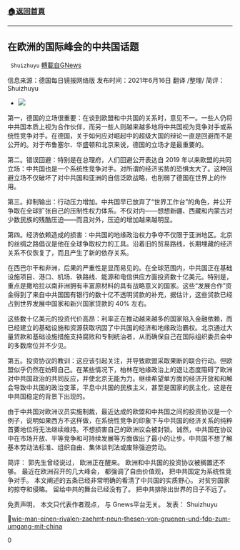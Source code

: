 ###  [:house:返回首頁](https://github.com/ourhimalayas/txt)
---

## 在欧洲的国际峰会的中共国话题
` Shuizhuyu` [轉載自GNews](https://gnews.org/zh-hans/1326598/)

信息来源：德国每日镜报网络版
发布时间：2021年6月16日
翻译 /整理/ 简评： Shuizhuyu

- ![]()![](https://gnews-media-offload.s3.amazonaws.com/wp-content/uploads/2021/06/16080104/1-format6001.jpg)


第一，德国的立场很重要：在谈到欧盟和中共国的关系时，意见不一。一些人仍将中共国本质上视为合作伙伴，而另一些人则越来越多地将中共国视为竞争对手或系统性竞争对手。在德国，关于如何应对崛起中的超级大国的辩论一直是回避而不是公开的。对于布鲁塞尔、华盛顿和北京来说，德国的立场才是最重要的。

第二。错误回避：特别是在总理府，人们回避公开表达自 2019 年以来欧盟的共同立场：中共国也是一个系统性竞争对手。对所谓的经济劣势的恐惧太大了。这种回避立场不仅破坏了对中共国和亚洲的自信泛欧战略，也削弱了德国在世界上的作用。

第三。抑制输出：行动压力增加。中共国早已放弃了“世界工作台”的角色，并公开争取在全球扩张自己的压制性权力体系。不仅对内——想想新疆、西藏和内蒙古对少数民族的残酷压迫——而且对外，压迫的增加越来越明显。

第四。经济依赖造成的损害：中共国的地缘政治权力争夺不仅限于亚洲地区。北京的丝绸之路倡议是他在全球争取权力的工具。沿着旧的贸易路线，长期埋藏的经济关系不仅恢复了，而且产生了新的依存关系。

在西巴尔干和非洲，后果的严重性是显而易见的。在全球范围内，中共国正在基础设施项目、港口、机场、铁路线、能源和电信供应方面投资数十亿美元。特别是，重点是撒哈拉以南非洲拥有丰富原材料的具有战略意义的国家。这些“发展合作”资金得到了来自中共国国有银行的数十亿不透明贷款的补充，据估计，这些贷款已经占到世界发展中国家和新兴国家贷款的 40% 左右。

这些数十亿美元的投资代价高昂：利率正在推动越来越多的国家陷入金融依赖，而已经建立的基础设施和资源获取巩固了中共国的经济和地缘政治霸权。北京通过大量贷款和基础设施措施支持腐败和专制统治者，从而确保自己在国际组织委员会中的多数席位并不少见。

第五。投资协议的教训：这应该引起关注，并导致欧盟采取果断的联合行动。但欧盟似乎仍然在妨碍自己。在某些情况下，柏林在地缘政治上的退让态度阻碍了欧洲对中共国政治的共同反应，并使北京无能为力。继续希望单方面的经济开放和和解会导致中共国的政治变革，平息中共国的民族主义，甚至是国家的民主化，这是在中共国稳定的背景下出现的。

由于中共国对欧洲议员实施制裁，最近达成的欧盟和中共国之间的投资协议是一个例子，说明如果西方不这样做，在系统性竞争的印象下与中共国的经济关系的纯粹首要地位将无法继续维持。不想损害自己的欧洲议会被封锁。诚然，中共国在协议中在市场开放、平等竞争和可持续发展等方面做出了最小的让步。中共国不想了解基本劳动法标准、组织自由、集体谈判法或废除强迫劳动。

简评： 郭先生曾经说过， 欧洲正在醒来。 欧洲和中共国的投资协议被搁置还不够。 最近在欧洲召开的几大峰会， 都强调了自由价值观， 把中共国定为系统性竞争对手。 本文阐述的五条已经非常明确的看清了中共国的实质野心。 对贫穷国家的掠夺和侵略。 留给中共的舞台已经没有了。 把中共排除出世界的日子不远了。

免责声明， 本文只代表作者观点， 与 Gnews平台无关。
发表： Shuizhuyu

🔗[wie-man-einen-rivalen-zaehmt-neun-thesen-von-gruenen-und-fdp-zum-umgang-mit-china](https://www.tagesspiegel.de/politik/wie-man-einen-rivalen-zaehmt-neun-thesen-von-gruenen-und-fdp-zum-umgang-mit-china/27277242.html?utm_source=pocket-newtab-global-de-DE)

0
